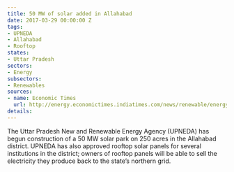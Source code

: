 ```yaml
---
title: 50 MW of solar added in Allahabad
date: 2017-03-29 00:00:00 Z
tags:
- UPNEDA
- Allahabad
- Rooftop
states:
- Uttar Pradesh
sectors:
- Energy
subsectors:
- Renewables
sources:
- name: Economic Times
  url: http://energy.economictimes.indiatimes.com/news/renewable/energy-boost-for-uttar-pradesh-solar-power-park-panels-in-the-offing/57784171
details: 
---
```


The Uttar Pradesh New and Renewable Energy Agency (UPNEDA) has begun construction of a 50 MW solar park on 250 acres in the Allahabad district. UPNEDA has also approved rooftop solar panels for several institutions in the district; owners of rooftop panels will be able to sell the electricity they produce back to the state’s northern grid.
